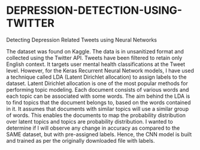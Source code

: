 # DEPRESSION-DETECTION-USING-TWITTER
Detecting Depression Related Tweets using Neural Networks

The dataset was found on Kaggle. The data is in unsanitized format and collected using the Twitter API. Tweets have been filtered to retain only English context. It targets user mental health classifications at the Tweet level.
However, for the Keras Recurrent Neural Network models, I have used a technique called LDA (Latent Dirichlet allocation) to assign labels to the dataset. Latent Dirichlet allocation is one of the most popular methods for performing topic modeling. Each document consists of various words and each topic can be associated with some words. The aim behind the LDA is to find topics that the document belongs to, based on the words contained in it. It assumes that documents with similar topics will use a similar group of words. This enables the documents to map the probability distribution over latent topics and topics are probability distribution. I wanted to determine if I will observe any change in accuracy as compared to the SAME dataset, but with pre-assigned labels. Hence, the CNN model is built and trained as per the originally downloaded file with labels.
